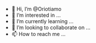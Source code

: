- 👋 Hi, I’m @Oriotiamo
- 👀 I’m interested in ...
- 🌱 I’m currently learning ...
- 💞️ I’m looking to collaborate on ...
- 📫 How to reach me ...

<!---
Oriotiamo/Oriotiamo is a ✨ special ✨ repository because its `README.md` (this file) appears on your GitHub profile.
You can click the Preview link to take a look at your changes.
--->
